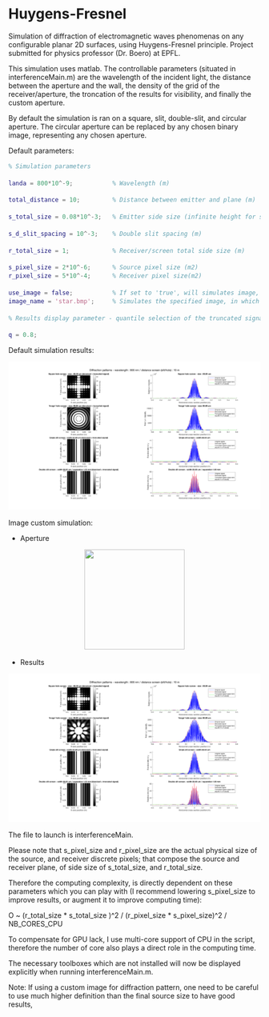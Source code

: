 # Huygens-Fresnel
Simulation of diffraction of electromagnetic waves phenomenas on any configurable planar 2D surfaces, using Huygens-Fresnel principle. Project submitted for physics professor (Dr. Boero) at EPFL.

This simulation uses matlab. The controllable parameters (situated in interferenceMain.m) are the wavelength of the incident light, the distance between the aperture and the wall, the density of the grid of the receiver/aperture, the troncation of the results for visibility, and finally the custom aperture.

By default the simulation is ran on a square, slit, double-slit, and circular aperture. The circular aperture can be replaced by any chosen binary image, representing any chosen aperture.

Default parameters:

```matlab
% Simulation parameters

landa = 800*10^-9;           % Wavelength (m)

total_distance = 10;         % Distance between emitter and plane (m)

s_total_size = 0.08*10^-3;   % Emitter side size (infinite height for slits) (m)

s_d_slit_spacing = 10^-3;    % Double slit spacing (m)

r_total_size = 1;            % Receiver/screen total side size (m)

s_pixel_size = 2*10^-6;      % Source pixel size (m2)
r_pixel_size = 5*10^-4;      % Receiver pixel size(m2)

use_image = false;           % If set to 'true', will simulates image, if set to 'false', will simulate a circular hole of diameter s_total_size
image_name = 'star.bmp';     % Simulates the specified image, in which white is the hole, and black the cover (place image in directory with sources)

% Results display parameter - quantile selection of the truncated signal

q = 0.8;
```

Default simulation results:

![Alt text](screenshots/CIRCLE_HIGH.png?raw=true "Title")

Image custom simulation:

- Aperture

<p align="center">
  <img src="https://raw.githubusercontent.com/AnonymHax/Huygens-Fresnel/master/star.bmp" width="200" height="200">
</p>

- Results

![Alt text](screenshots/STAR_HIGH.png?raw=true "Title")


The file to launch is interferenceMain.

Please note that s_pixel_size and r_pixel_size are the actual physical size of the source, and receiver discrete pixels; that compose the source and receiver plane, of side size of s_total_size, and r_total_size.

Therefore the computing complexity, is directly dependent on these parameters which you can play with (I recommend lowering s_pixel_size to improve results, or augment it to improve computing time):

O  ~ (r_total_size * s_total_size )^2 / (r_pixel_size * s_pixel_size)^2  /  NB_CORES_CPU


To compensate for GPU lack, I use multi-core support of CPU in the script, therefore the number of core also plays a direct role in the computing time. 

The necessary toolboxes which are not installed will now be displayed explicitly when running interferenceMain.m.

Note: If using a custom image for diffraction pattern, one need to be careful to use much higher definition than the final source size to have good results,
